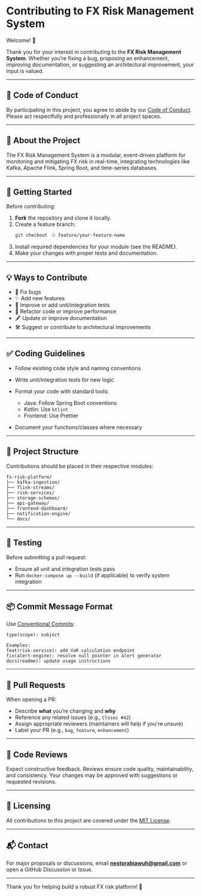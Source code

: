 # Contributing to FX Risk Management System

Welcome! 👋

Thank you for your interest in contributing to the **FX Risk Management System**. Whether you’re fixing a bug, proposing an enhancement, improving documentation, or suggesting an architectural improvement, your input is valued.

---

## 📌 Code of Conduct

By participating in this project, you agree to abide by our [Code of Conduct](CODE_OF_CONDUCT.md). Please act respectfully and professionally in all project spaces.

---

## 🧭 About the Project

The FX Risk Management System is a modular, event-driven platform for monitoring and mitigating FX risk in real-time, integrating technologies like Kafka, Apache Flink, Spring Boot, and time-series databases.

---

## 🚀 Getting Started

Before contributing:

1. **Fork** the repository and clone it locally.
2. Create a feature branch:  
   ```bash
   git checkout -b feature/your-feature-name


3. Install required dependencies for your module (see the README).
4. Make your changes with proper tests and documentation.

---

## 💡 Ways to Contribute

* 🔧 Fix bugs
* ✨ Add new features
* 🧪 Improve or add unit/integration tests
* 🧼 Refactor code or improve performance
* 🖋️ Update or improve documentation
* 🛠️ Suggest or contribute to architectural improvements

---

## ✅ Coding Guidelines

* Follow existing code style and naming conventions
* Write unit/integration tests for new logic
* Format your code with standard tools:

    * Java: Follow Spring Boot conventions
    * Kotlin: Use `ktlint`
    * Frontend: Use Prettier
* Document your functions/classes where necessary

---

## 📂 Project Structure

Contributions should be placed in their respective modules:

```
fx-risk-platform/
├── kafka-ingestion/
├── flink-streams/
├── risk-services/
├── storage-schemas/
├── api-gateway/
├── frontend-dashboard/
├── notification-engine/
└── docs/
```

---

## 🧪 Testing

Before submitting a pull request:

* Ensure all unit and integration tests pass
* Run `docker-compose up --build` (if applicable) to verify system integration

---

## 📦 Commit Message Format

Use [Conventional Commits](https://www.conventionalcommits.org/):

```
type(scope): subject

Examples:
feat(risk-service): add VaR calculation endpoint
fix(alert-engine): resolve null pointer in alert generator
docs(readme): update usage instructions
```

---

## 🔄 Pull Requests

When opening a PR:

* Describe **what** you’re changing and **why**
* Reference any related issues (e.g., `Closes #42`)
* Assign appropriate reviewers (maintainers will help if you're unsure)
* Label your PR (e.g., `bug`, `feature`, `enhancement`)

---

## 🙌 Code Reviews

Expect constructive feedback. Reviews ensure code quality, maintainability, and consistency. Your changes may be approved with suggestions or requested revisions.

---

## 🧾 Licensing

All contributions to this project are covered under the [MIT License](LICENSE).

---

## 📬 Contact

For major proposals or discussions, email **[nestorabiawuh@gmail.com](mailto:nestorabiawuh@gmail.com)** or open a GitHub Discussion or Issue.

---

Thank you for helping build a robust FX risk platform! 🚀

